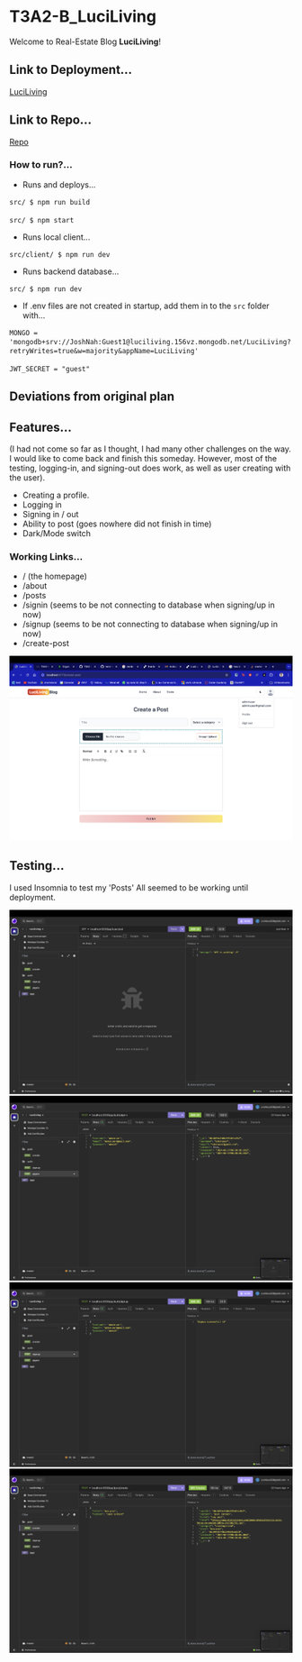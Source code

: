 # T3A2-B_LuciLiving

Welcome to Real-Estate Blog **LuciLiving**!

## Link to Deployment...

[LuciLiving](https://t3a2-b-luciliving.onrender.com/)

## Link to Repo...

[Repo](https://github.com/Hmmmm-Josh/T3A2-B_LuciLiving)

### How to run?...

- Runs and deploys...
```
src/ $ npm run build

src/ $ npm start
```

- Runs local client...

```
src/client/ $ npm run dev
```

- Runs backend database...
```
src/ $ npm run dev
```

- If .env files are not created in startup, add them in to the `src` folder with...

```
MONGO = 'mongodb+srv://JoshNah:Guest1@luciliving.156vz.mongodb.net/LuciLiving?retryWrites=true&w=majority&appName=LuciLiving'

JWT_SECRET = "guest"
```

## Deviations from original plan





## Features...

(I had not come so far as I thought, I had many other challenges on the way. I would like to come back and finish this someday. However, most of the testing, logging-in, and signing-out does work, as well as user creating with the user).

- Creating a profile.
- Logging in
- Signing in / out
- Ability to post (goes nowhere did not finish in time)
- Dark/Mode switch

### Working Links...

- /   (the homepage)
- /about
- /posts
- /signin (seems to be not connecting to database when signing/up in now)
- /signup (seems to be not connecting to database when signing/up in now)
- /create-post

![5](./docs/5.png)

## Testing...

I used Insomnia to test my 'Posts' All seemed to be working until deployment.

![1](./docs/1.png)
![2](./docs/2.png)
![3](./docs/3.png)
![4](./docs/4.png)
